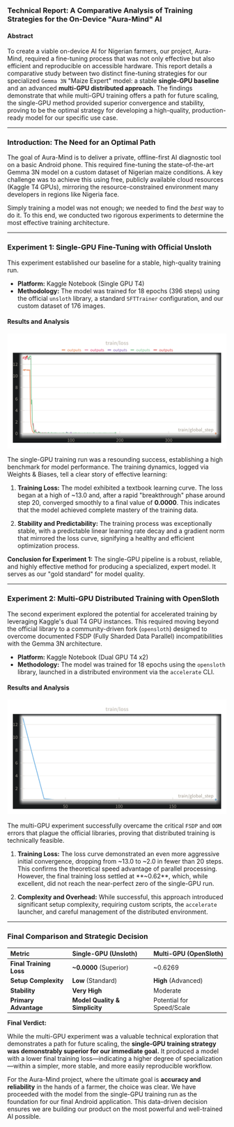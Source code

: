 ### **Technical Report: A Comparative Analysis of Training Strategies for the On-Device "Aura-Mind" AI**

#### **Abstract**

To create a viable on-device AI for Nigerian farmers, our project, Aura-Mind, required a fine-tuning process that was not only effective but also efficient and reproducible on accessible hardware. This report details a comparative study between two distinct fine-tuning strategies for our specialized `Gemma 3N` "Maize Expert" model: a stable **single-GPU baseline** and an advanced **multi-GPU distributed approach**. The findings demonstrate that while multi-GPU training offers a path for future scaling, the single-GPU method provided superior convergence and stability, proving to be the optimal strategy for developing a high-quality, production-ready model for our specific use case.

---

### **Introduction: The Need for an Optimal Path**

The goal of Aura-Mind is to deliver a private, offline-first AI diagnostic tool on a basic Android phone. This required fine-tuning the state-of-the-art Gemma 3N model on a custom dataset of Nigerian maize conditions. A key challenge was to achieve this using free, publicly available cloud resources (Kaggle T4 GPUs), mirroring the resource-constrained environment many developers in regions like Nigeria face.

Simply training a model was not enough; we needed to find the *best* way to do it. To this end, we conducted two rigorous experiments to determine the most effective training architecture.

---

### **Experiment 1: Single-GPU Fine-Tuning with Official Unsloth**

This experiment established our baseline for a stable, high-quality training run.

*   **Platform:** Kaggle Notebook (Single GPU T4)
*   **Methodology:** The model was trained for 18 epochs (396 steps) using the official `unsloth` library, a standard `SFTTrainer` configuration, and our custom dataset of 176 images.

#### **Results and Analysis**

![Loss Curve](/training_1gpu.png)

The single-GPU training run was a resounding success, establishing a high benchmark for model performance. The training dynamics, logged via Weights & Biases, tell a clear story of effective learning:

1.  **Training Loss:** The model exhibited a textbook learning curve. The loss began at a high of ~13.0 and, after a rapid "breakthrough" phase around step 20, converged smoothly to a final value of **0.0000**. This indicates that the model achieved complete mastery of the training data.

2.  **Stability and Predictability:** The training process was exceptionally stable, with a predictable linear learning rate decay and a gradient norm that mirrored the loss curve, signifying a healthy and efficient optimization process.

**Conclusion for Experiment 1:** The single-GPU pipeline is a robust, reliable, and highly effective method for producing a specialized, expert model. It serves as our "gold standard" for model quality.

---

### **Experiment 2: Multi-GPU Distributed Training with OpenSloth**

The second experiment explored the potential for accelerated training by leveraging Kaggle's dual T4 GPU instances. This required moving beyond the official library to a community-driven fork (`opensloth`) designed to overcome documented FSDP (Fully Sharded Data Parallel) incompatibilities with the Gemma 3N architecture.

*   **Platform:** Kaggle Notebook (Dual GPU T4 x2)
*   **Methodology:** The model was trained for 18 epochs using the `opensloth` library, launched in a distributed environment via the `accelerate` CLI.

#### **Results and Analysis**

![Loss Curve](/training_2gpu.png)

The multi-GPU experiment successfully overcame the critical `FSDP` and `OOM` errors that plague the official libraries, proving that distributed training is technically feasible.

1.  **Training Loss:** The loss curve demonstrated an even more aggressive initial convergence, dropping from ~13.0 to ~2.0 in fewer than 20 steps. This confirms the theoretical speed advantage of parallel processing. However, the final training loss settled at **~0.62**, which, while excellent, did not reach the near-perfect zero of the single-GPU run.

2.  **Complexity and Overhead:** While successful, this approach introduced significant setup complexity, requiring custom scripts, the `accelerate` launcher, and careful management of the distributed environment.

---

### **Final Comparison and Strategic Decision**

| Metric | Single-GPU (Unsloth) | Multi-GPU (OpenSloth) |
| :--- | :--- | :--- |
| **Final Training Loss** | **~0.0000** (Superior) | ~0.6269 |
| **Setup Complexity** | **Low** (Standard) | **High** (Advanced) |
| **Stability** | **Very High** | Moderate |
| **Primary Advantage** | **Model Quality & Simplicity**| Potential for Speed/Scale |

**Final Verdict:**

While the multi-GPU experiment was a valuable technical exploration that demonstrates a path for future scaling, the **single-GPU training strategy was demonstrably superior for our immediate goal.** It produced a model with a lower final training loss—indicating a higher degree of specialization—within a simpler, more stable, and more easily reproducible workflow.

For the Aura-Mind project, where the ultimate goal is **accuracy and reliability** in the hands of a farmer, the choice was clear. We have proceeded with the model from the single-GPU training run as the foundation for our final Android application. This data-driven decision ensures we are building our product on the most powerful and well-trained AI possible.